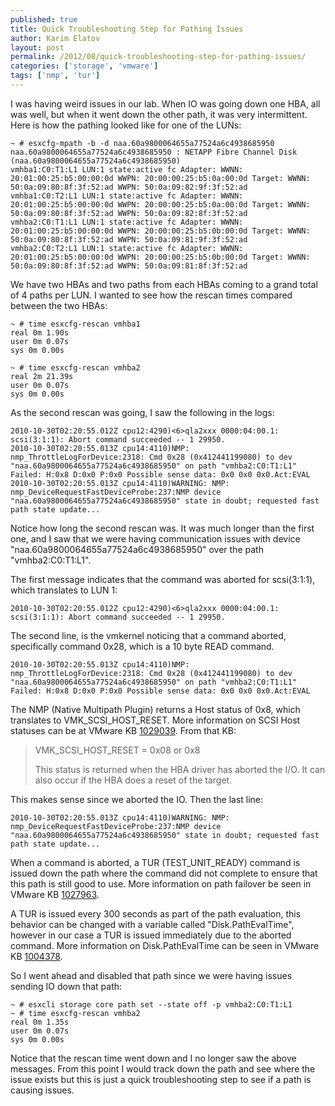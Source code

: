 ```yaml
---
published: true
title: Quick Troubleshooting Step for Pathing Issues
author: Karim Elatov
layout: post
permalink: /2012/08/quick-troubleshooting-step-for-pathing-issues/
categories: ['storage', 'vmware']
tags: ['nmp', 'tur']
---
```


I was having weird issues in our lab. When IO was going down one HBA, all was well, but when it went down the other path, it was very intermittent. Here is how the pathing looked like for one of the LUNs:


	~ # esxcfg-mpath -b -d naa.60a9800064655a77524a6c4938685950
	naa.60a9800064655a77524a6c4938685950 : NETAPP Fibre Channel Disk (naa.60a9800064655a77524a6c4938685950)
	vmhba1:C0:T1:L1 LUN:1 state:active fc Adapter: WWNN: 20:01:00:25:b5:00:00:0d WWPN: 20:00:00:25:b5:0a:00:0d Target: WWNN: 50:0a:09:80:8f:3f:52:ad WWPN: 50:0a:09:82:9f:3f:52:ad
	vmhba1:C0:T2:L1 LUN:1 state:active fc Adapter: WWNN: 20:01:00:25:b5:00:00:0d WWPN: 20:00:00:25:b5:0a:00:0d Target: WWNN: 50:0a:09:80:8f:3f:52:ad WWPN: 50:0a:09:82:8f:3f:52:ad
	vmhba2:C0:T1:L1 LUN:1 state:active fc Adapter: WWNN: 20:01:00:25:b5:00:00:0d WWPN: 20:00:00:25:b5:0b:00:0d Target: WWNN: 50:0a:09:80:8f:3f:52:ad WWPN: 50:0a:09:81:9f:3f:52:ad
	vmhba2:C0:T2:L1 LUN:1 state:active fc Adapter: WWNN: 20:01:00:25:b5:00:00:0d WWPN: 20:00:00:25:b5:0b:00:0d Target: WWNN: 50:0a:09:80:8f:3f:52:ad WWPN: 50:0a:09:81:8f:3f:52:ad


We have two HBAs and two paths from each HBAs coming to a grand total of 4 paths per LUN. I wanted to see how the rescan times compared between the two HBAs:


	~ # time esxcfg-rescan vmhba1
	real 0m 1.90s
	user 0m 0.07s
	sys 0m 0.00s

	~ # time esxcfg-rescan vmhba2
	real 2m 21.39s
	user 0m 0.07s
	sys 0m 0.00s


As the second rescan was going, I saw the following in the logs:


	2010-10-30T02:20:55.012Z cpu12:4290)<6>qla2xxx 0000:04:00.1: scsi(3:1:1): Abort command succeeded -- 1 29950.
	2010-10-30T02:20:55.013Z cpu14:4110)NMP: nmp_ThrottleLogForDevice:2318: Cmd 0x28 (0x412441199080) to dev "naa.60a9800064655a77524a6c4938685950" on path "vmhba2:C0:T1:L1" Failed: H:0x8 D:0x0 P:0x0 Possible sense data: 0x0 0x0 0x0.Act:EVAL
	2010-10-30T02:20:55.013Z cpu14:4110)WARNING: NMP: nmp_DeviceRequestFastDeviceProbe:237:NMP device "naa.60a9800064655a77524a6c4938685950" state in doubt; requested fast path state update...


Notice how long the second rescan was. It was much longer than the first one, and I saw that we were having communication issues with device "naa.60a9800064655a77524a6c4938685950" over the path "vmhba2:C0:T1:L1".

The first message indicates that the command was aborted for scsi(3:1:1), which translates to LUN 1:


	2010-10-30T02:20:55.012Z cpu12:4290)<6>qla2xxx 0000:04:00.1: scsi(3:1:1): Abort command succeeded -- 1 29950.


The second line, is the vmkernel noticing that a command aborted, specifically command 0x28, which is a 10 byte READ command.


	2010-10-30T02:20:55.013Z cpu14:4110)NMP: nmp_ThrottleLogForDevice:2318: Cmd 0x28 (0x412441199080) to dev "naa.60a9800064655a77524a6c4938685950" on path "vmhba2:C0:T1:L1" Failed: H:0x8 D:0x0 P:0x0 Possible sense data: 0x0 0x0 0x0.Act:EVAL


The NMP (Native Multipath Plugin) returns a Host status of 0x8, which translates to VMK_SCSI_HOST_RESET. More information on SCSI Host statuses can be at VMware KB [1029039](http://kb.vmware.com/kb/1029039). From that KB:

> VMK_SCSI_HOST_RESET = 0x08 or 0x8
>
> This status is returned when the HBA driver has aborted the I/O. It can also occur if the HBA does a reset of the target.

This makes sense since we aborted the IO. Then the last line:


	2010-10-30T02:20:55.013Z cpu14:4110)WARNING: NMP: nmp_DeviceRequestFastDeviceProbe:237:NMP device "naa.60a9800064655a77524a6c4938685950" state in doubt; requested fast path state update...


When a command is aborted, a TUR (TEST_UNIT_READY) command is issued down the path where the command did not complete to ensure that this path is still good to use. More information on path failover be seen in VMware KB [1027963](http://kb.vmware.com/kb/1027963).

A TUR is issued every 300 seconds as part of the path evaluation, this behavior can be changed with a variable called "Disk.PathEvalTime", however in our case a TUR is issued immediately due to the aborted command. More information on Disk.PathEvalTime can be seen in VMware KB [1004378](http://kb.vmware.com/kb/1004378).

So I went ahead and disabled that path since we were having issues sending IO down that path:


	~ # esxcli storage core path set --state off -p vmhba2:C0:T1:L1
	~ # time esxcfg-rescan vmhba2
	real 0m 1.35s
	user 0m 0.07s
	sys 0m 0.00s


Notice that the rescan time went down and I no longer saw the above messages. From this point I would track down the path and see where the issue exists but this is just a quick troubleshooting step to see if a path is causing issues.

